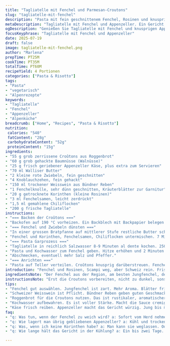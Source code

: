 ```yaml
---
title: "Tagliatelle mit Fenchel und Parmesan-Croutons"
slug: "tagliatelle-mit-fenchel"
description: "Pasta mit fein geschnittenem Fenchel, Rosinen und knusprigen Croutons aus Appenzeller statt Parmesan. Gehackte Baumnüsse als Ergänzung. Fenchelsamen leicht zerstoßen für Aroma. Knoblauch und rote Zwiebeln sautiert in Walliser Butter, Weisswein zur Reduktion. Al dente Tagliatelle werden im Kochwasser kurz mit Fenchelgemüse vermengt. Ganze Kräuter als Finish, mehr Appenzeller zum Überstreuen. Ein Gericht, das Bergluft und Alpenküche einfängt."
metaDescription: "Tagliatelle mit Fenchel und Appenzeller. Ein Gericht, das Alpenluft und den charakteristischen Geschmack der Schweiz einfängt."
ogDescription: "Genießen Sie Tagliatelle mit Fenchel und knusprigen Appenzeller-Croutons. Ein Rezept aus der Schweizer Alpenküche für wahre Gourmets."
focusKeyphrase: "Tagliatelle mit Fenchel und Appenzeller"
date: 2025-07-19
draft: false
image: tagliatelle-mit-fenchel.png
author: "Marlena"
prepTime: PT25M
cookTime: PT35M
totalTime: PT60M
recipeYield: 4 Portionen
categories: ["Pasta & Risotto"]
tags:
- "Pasta"
- "vegetarisch"
- "Alpenrezepte"
keywords:
- "Tagliatelle"
- "Fenchel"
- "Appenzeller"
- "Alpenküche"
breadcrumb: ["Home", "Recipes", "Pasta & Risotto"]
nutrition: 
 calories: "540"
 fatContent: "28g"
 carbohydrateContent: "52g"
 proteinContent: "15g"
ingredients:
- "55 g grob zerrissene Croûtons aus Roggenbrot"
- "60 g grob gehackte Baumnüsse (Walnüsse)"
- "25 g frisch geriebener Appenzeller Käse, plus extra zum Servieren"
- "70 ml Walliser Butter"
- "2 kleine rote Zwiebeln, fein geschnitten"
- "4 Knoblauchzehen, fein gehackt"
- "150 ml trockener Weisswein aus Bündner Reben"
- "1 Fenchelknolle, sehr dünn geschnitten, Kräuterblätter zur Garnitur"
- "20 g getrocknete Korinthen (kleine Rosinen)"
- "3 ml Fenchelsamen, leicht zerdrückt"
- "1,5 ml gemahlene Chiliflocken"
- "200 g frische Tagliatelle"
instructions:
- "=== Backen der Croûtons ==="
- "Backofen auf 190 °C vorheizen. Ein Backblech mit Backpapier belegen. Roggenbrot-Croutons, Baumnüsse, geriebenen Appenzeller und 35 ml Walliser Butter auf der Platte mischen. Mit Salz und frisch gemahlenem Pfeffer würzen. 10 Minuten backen bis goldbraun, gelegentlich wenden."
- "=== Fenchel und Zwiebeln dünsten ==="
- "In einer grossen Bratpfanne auf mittlerer Stufe restliche Butter schmelzen. Zwiebeln und Knoblauch 6 Minuten weich dünsten ohne Farbe. Weisswein dazugeben, Bratflüssigkeit auf die Hälfte einkochen lassen."
- "Fenchel und Korinthen, Fenchelsamen, Chiliflocken untermischen. 7 Minuten garen bis Fenchel bissfest ist. Mit Salz und Pfeffer abschmecken."
- "=== Pasta Garprozess ==="
- "Tagliatelle in reichlich Salzwasser 8-9 Minuten al dente kochen. 250 ml Kochwasser auffangen, Pasta abseihen."
- "Pasta und Kochwasser zum Fenchel geben. Hitze erhöhen und 2 Minuten mit Kochwasser vermengen, gut einziehen lassen, oft wenden. Das macht die Sauce cremig."
- "Abschmecken, eventuell mehr Salz und Pfeffer."
- "=== Anrichten ==="
- "Pasta auf Teller verteilen. Croûtons knusprig darüberstreuen. Fenchelgrün und mehr geriebenen Appenzeller darübergeben. Sofort servieren, Bergsonne und frische Alpenluft genießen."
introduction: "Fenchel und Rosinen, Scampi weg, aber Schweiz rein. Frische Alpenluft, Butter aus dem Wallis, Käse aus Appenzell statt Parmesan. Croutons aus Roggenbrot, nicht aus Weissbrot. Ein bisschen frech mit Baumnüssen als Biss. Fenster zu und aja, der Duft vom Fenchel zieht durch die Küche. Weisswein läuft herunter in Pfanne, lässt alles sämig und kantig zugleich werden. Pasta, fettige Gebirgsbutter, das gibt Charakter. Kräuter oben drauf dazu. Ganz einfach, dabei vielschichtig. Guter Stoff für nach der Wanderung oder wenn abends der Kamin knackt und der Schnee Richtung Fenster fällt. Gekochte Pasta nicht zu weich, das darf gern noch etwas 'Biss' haben, wie die Berge draussen. Pfiat di, Alpenküche isch schön roh und ehrlich. Heut gibt’s Pasta mit mehr Crunch, viel Aroma und das Alpenfeeling nicht vergessen."
ingredientsNote: "Der Fenchel aus der Region, am besten Jungfenchel, der hat noch zartes Grün oben dran für die Dekoration. Roggenbrot stammt idealerweise aus dem Emmental oder dem Berner Oberland. Nüsse frisch gehackt, nicht durchgeölt. Appenzeller Käse jung bis mittelalt, frisch gerieben, verleiht viel Würze, bleibt aber mild. Butter aus dem Wallis bringt die nötige Süsse und den vollen Geschmack. Korinthen lassen wir optional drin, süssen leicht und geben die Würze für den Berggeist. Fenchelsamen richtig sanft zerdrücken, damit die ätherischen Öle rauskommen, nicht zerreiben, sonst bitter. Der Weisswein sollte aus heimischen Rebsorten stammen, Chasselas oder Pinot Blanc funktionieren wunderbar. Chili ist dezent, bei Bedarf mehr, aber drückt die Harmonie nicht."
instructionsNote: "Erst die Croutons vorbereiten, nicht zu dunkel, sonst bitter. Butter genug nehmen, auf mittlere Hitze, alles weich werden lassen, nicht brutzeln. Fenchel darf noch Crunch haben, sonst ist er zu wässrig. Weisswein ist das Bindeglied, langsam einreduzieren bis etwas dicklich buttrig, kein Alkohol bleibt. Pasta al dente, aber nicht zu hart. Kochwasser wegen Stärke unbedingt aufbewahren, das macht die Sauce gebunden und schön sämig. Alles rasch zusammen in Pfanne, Hitze anziehen und rühren, nicht stehen lassen. Am Schluss die grünen Fenchelblätter sorgfältig über die Pasta streuen, nicht vorher mitkochen. Croutons am Schluss, für den Crunch. Extra Appenzeller dient als Finish, soll nicht nass werden. Heisse Teller, heisses Essen, kalte Alpenabende drumherum."
tips:
- "Fenchel gut auswählen. Jungfenchel ist zart. Mehr Aroma. Blätter frisch, klein dazugeben. Auge auf die Farbe. Zu braun wird bitter. Ein gewisses Bissgefühl ist wichtig für das Gericht. Fenchel am besten dünn schneiden. Nicht matschig werden lassen."
- "Schweizer Weisswein ist Pflicht. Bündner Reben geben guten Geschmack. Chasselas passt perfekt. Klare Struktur, fruchtig. Wein zur Reduktion nehmen, Alkohol verfliegen lassen. Gut umrühren, damit sich alles verbindet. Hitze hoch, aber aufpassen. Nicht anbrennen."
- "Roggenbrot für die Croutons nutzen. Das ist rustikaler, aromatischer. Kein Weissbrot, das verliert den Geschmack. Backofen gut vorheizen. Croûtons nicht zu dunkel werden lassen. Knusprigkeit muss bleiben, beim Mischen gut durchwenden. Mehrmals wenden."
- "Kochwasser aufbewahren. Es ist voller Stärke. Macht die Sauce cremig. Biss der Pasta wichtig. Al dente, aber nicht zu hart. Ein Spritzer Kochwasser dazu. Hitze erhöhen, alles gut vermengen. Sämigkeit ist gefragt, nicht zu dünn."
- "Käse frisch reiben. Appenzeller macht das Gericht würzig. Jung bis mittelalt ist ideal. Am Schluss drüberstreuen, nicht in die Sauce mischen. Kräuter frisch dazu. Ein paar Blätter Fenchelgrün für die Deko. Das Auge isst mit."
faq:
- "q: Was tun, wenn der Fenchel zu weich wird? a: Sofort vom Herd nehmen. Weniger Zeit damit verbringen. Fenchel sollte Biss haben. Er verliert sonst Aroma. Vielfältig ist wichtig, die Zubereitung nicht vergessen."
- "q: Wie lagert man übrig gebliebenen Appenzeller? a: Kühl und trocken aufbewahren. In Frischhaltefolie oder Käseglocke. Hält länger frisch. Teilweise einfrieren für später. Aber dann besser vor dem Gebrauch wieder auftauen und medium reiben."
- "q: Was, wenn ich keine Korinthen habe? a: Man kann sie weglassen. Oder durch andere Trockenfrüchte ersetzen. Zum Beispiel Datteln oder Feigen. Auch frisch Obst mit ins Gericht geben. Dann sollte man weniger Zucker verwenden."
- "q: Wie lange hält das Gericht in der Kühlung? a: Ein bis zwei Tage. In luftdichten Behältern aufbewahren. Vor dem Aufwärmen kurz durchrühren. Paste und Gemüse getrennt warm machen. Das Gebirgsaroma bleibt erhalten, wenn man vorsichtig behandelt."

---
```

